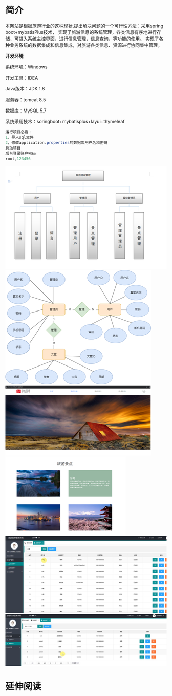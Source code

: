 # 简介
本网站是根据旅游行业的这种现状,提出解决问题的一个可行性方法：采用spring boot+mybatisPlus技术，
实现了旅游信息的系统管理，各类信息有序地进行存储，可进入系统主控界面，进行信息管理，信息查询，等功能的使用。
实现了各种业务系统的数据集成和信息集成，对旅游各类信息、资源进行协同集中管理。

**开发环境**

系统环境：Windows

开发工具：IDEA

Java版本：JDK 1.8

服务器：tomcat 8.5

数据库：MySQL 5.7

系统采用技术：soringboot+mybatisplus+layui+thymeleaf


```java
运行项目必看：
1，导入sql文件
2，修改application.properties的数据库用户名和密码
启动项目
后台登录账户密码
root,123456
```

![img_2.png](img_2.png)
![img_3.png](img_3.png)
![img_4.png](img_4.png)
![img_5.png](img_5.png)
![img_6.png](img_6.png)
![img_7.png](img_7.png)

# 延伸阅读

